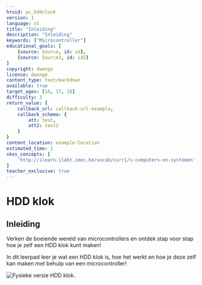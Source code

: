 ```yaml
---
hruid: pc_hddclock
version: 1
language: nl
title: "Inleiding"
description: "Inleiding"
keywords: ["Microcontroller"]
educational_goals: [
    {source: Source, id: id}, 
    {source: Source2, id: id2}
]
copyright: dwengo
licence: dwengo
content_type: text/markdown
available: true
target_ages: [16, 17, 18]
difficulty: 3
return_value: {
    callback_url: callback-url-example,
    callback_schema: {
        att: test,
        att2: test2
    }
}
content_location: example-location
estimated_time: 1
skos_concepts: [
    'http://ilearn.ilabt.imec.be/vocab/curr1/s-computers-en-systemen'
]
teacher_exclusive: true
---
```


# HDD klok

## Inleiding

Verken de boeiende wereld van microcontrollers en ontdek stap voor stap hoe je zelf een HDD klok kunt maken!

In dit leerpad leer je wat een HDD klok is, hoe het werkt en hoe je deze zelf kan maken met behulp van een microcontroller!

<img src="embed/FysiekeHDDClock.gif" alt="Fysieke versie HDD klok." title="Fysieke versie HDD klok."></img>





